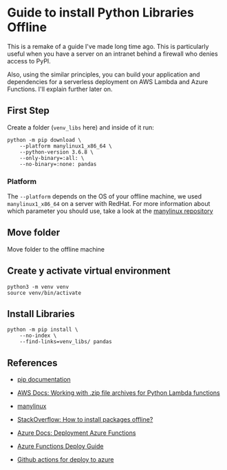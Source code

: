 # Guide to install Python Libraries Offline

This is a remake of a guide I've made long time ago. This is particularly useful when you have a server on an intranet behind a firewall who denies access to PyPI.

Also, using the similar principles, you can build your application and dependencies for a serverless deployment on AWS Lambda and Azure Functions. I'll explain further later on.

## First Step

Create a folder (`venv_libs` here) and inside of it run:

```shell 
python -m pip download \
    --platform manylinux1_x86_64 \
    --python-version 3.6.8 \
    --only-binary=:all: \
    --no-binary=:none: pandas
```

### Platform

The `--platform` depends on the OS of your offline machine, we used `manylinux1_x86_64` on a server with RedHat. For more information about which parameter you should use, take a look at the [manylinux repository](https://github.com/pypa/manylinux)

## Move folder 

Move folder to the offline machine

## Create y activate virtual environment

```shell
python3 -m venv venv
source venv/bin/activate
```


## Install Libraries

```shell
python -m pip install \
    --no-index \
    --find-links=venv_libs/ pandas
```

## References
- [pip documentation](https://pip.pypa.io/en/stable/cli/pip_download/)
- [AWS Docs: Working with .zip file archives for Python Lambda functions](https://docs.aws.amazon.com/lambda/latest/dg/python-package.html)
- [manylinux](https://github.com/pypa/manylinux)

- [StackOverflow: How to install packages offline?](https://stackoverflow.com/questions/11091623/how-to-install-packages-offline)

- [Azure Docs: Deployment Azure Functions](https://learn.microsoft.com/en-us/azure/azure-functions/functions-reference-python?tabs=asgi%2Capplication-level&pivots=python-mode-decorators#install-local-packages)

- [Azure Functions Deploy Guide](https://learn.microsoft.com/en-us/azure/azure-functions/functions-how-to-github-actions?tabs=linux%2Cdotnet&pivots=method-manual)

- [Github actions for deploy to azure](https://github.com/Azure/functions-action/)
